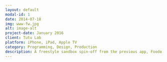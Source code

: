 ```yaml
---
layout: default
modal-id: 1
date: 2014-07-18
img: www-fw.jpg
alt: image-alt
project-date: January 2016
client: Tutu Lab
platform: iPhone, iPad, Apple TV
category: Programming, Design, Production
description: A freestyle sandbox spin-off from the previous app, Foodo Kitchen. Developed natively in Sprite Kit for <a href="http://www.tutulab.com" target=_new>Tutu Lab</a>, for the iPhone, iPad and Apple TV. Completed in January 2016 by the duo of <a href="https://twitter.com/dudon_joanna" target=_new>Joanna Dudon</a> (art, design) and myself (programming, design, production). Reached App Store number 1 in the <i>5 & Under</i> category in 13 countries. Featured on the iOS and Apple TV storefronts.
---
```

